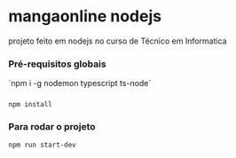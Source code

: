 # mangaonline nodejs
projeto feito em nodejs no curso de Técnico em Informatica

### Pré-requisitos globais
´npm i -g nodemon typescript ts-node`

###
`npm install`

### Para rodar o projeto
`npm run start-dev`
